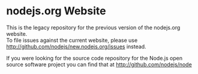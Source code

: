 nodejs.org Website
==================

This is the legacy repository for the previous version of the nodejs.org website.  
To file issues against the current website, please use http://github.com/nodejs/new.nodejs.org/issues instead.

If you were looking for the source code repository for the Node.js open source
software project you can find that at http://github.com/nodejs/node
